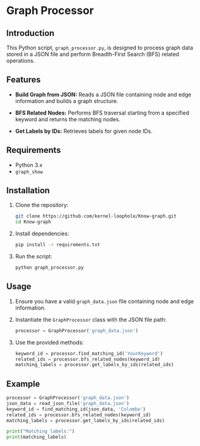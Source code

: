 # Graph Processor

## Introduction

This Python script, `graph_processor.py`, is designed to process graph data stored in a JSON file and perform Breadth-First Search (BFS) related operations.

## Features

- **Build Graph from JSON:** Reads a JSON file containing node and edge information and builds a graph structure.

- **BFS Related Nodes:** Performs BFS traversal starting from a specified keyword and returns the matching nodes.

- **Get Labels by IDs:** Retrieves labels for given node IDs.

## Requirements

- Python 3.x
- `graph_show` 
## Installation

1. Clone the repository:

    ```bash
    git clone https://github.com/kernel-loophole/Know-graph.git
    cd Know-graph
    ```

2. Install dependencies:

    ```bash
    pip install -r requirements.txt
    ```

3. Run the script:

    ```bash
    python graph_processor.py
    ```

## Usage

1. Ensure you have a valid `graph_data.json` file containing node and edge information.

2. Instantiate the `GraphProcessor` class with the JSON file path:

    ```python
    processor = GraphProcessor('graph_data.json')
    ```

3. Use the provided methods:

    ```python
    keyword_id = processor.find_matching_id('YourKeyword')
    related_ids = processor.bfs_related_nodes(keyword_id)
    matching_labels = processor.get_labels_by_ids(related_ids)
    ```

## Example

```python
processor = GraphProcessor('graph_data.json')
json_data = read_json_file('graph_data.json')
keyword_id = find_matching_id(json_data, 'Colombo')
related_ids = processor.bfs_related_nodes(keyword_id)
matching_labels = processor.get_labels_by_ids(related_ids)

print("Matching labels:")
print(matching_labels)
